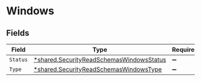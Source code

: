 # Windows


## Fields

| Field                                                                                                      | Type                                                                                                       | Required                                                                                                   | Description                                                                                                |
| ---------------------------------------------------------------------------------------------------------- | ---------------------------------------------------------------------------------------------------------- | ---------------------------------------------------------------------------------------------------------- | ---------------------------------------------------------------------------------------------------------- |
| `Status`                                                                                                   | [*shared.SecurityReadSchemasWindowsStatus](../../../pkg/models/shared/securityreadschemaswindowsstatus.md) | :heavy_minus_sign:                                                                                         | N/A                                                                                                        |
| `Type`                                                                                                     | [*shared.SecurityReadSchemasWindowsType](../../../pkg/models/shared/securityreadschemaswindowstype.md)     | :heavy_minus_sign:                                                                                         | N/A                                                                                                        |